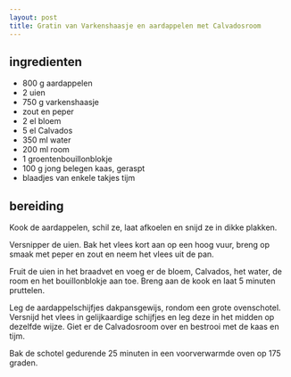 ```yaml
---
layout: post
title: Gratin van Varkenshaasje en aardappelen met Calvadosroom
---
```


##  ingredienten

* 800 g aardappelen
* 2 uien
* 750 g varkenshaasje
* zout en peper
* 2 el bloem
* 5 el Calvados
* 350 ml water
* 200 ml room
* 1 groentenbouillonblokje
* 100 g jong belegen kaas, geraspt
* blaadjes van enkele takjes tijm

##  bereiding

Kook de aardappelen, schil ze, laat afkoelen en snijd ze in dikke plakken.

Versnipper de uien. Bak het vlees kort aan op een hoog vuur, breng op smaak met peper en zout en neem het vlees uit de pan.

Fruit de uien in het braadvet en voeg er de bloem, Calvados, het water, de room en het bouillonblokje aan toe. Breng aan de kook en laat 5 minuten pruttelen.

Leg de aardappelschijfjes dakpansgewijs, rondom een grote ovenschotel. Versnijd het vlees in gelijkaardige schijfjes en leg deze in het midden op dezelfde wijze. Giet er de Calvadosroom over en bestrooi met de kaas en tijm.

Bak de schotel gedurende 25 minuten in een voorverwarmde oven op 175 graden.

